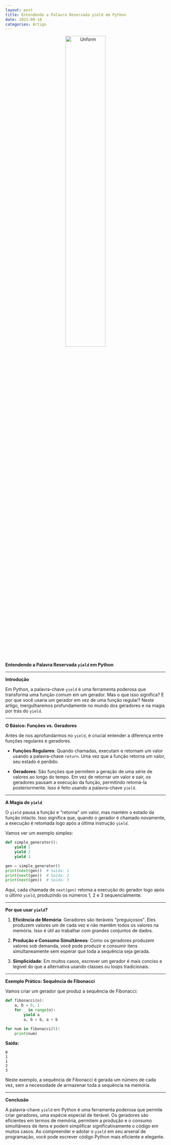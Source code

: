 ```yaml
---
layout: post
title: Entendendo a Palavra Reservada yield em Python
date: 2023-09-18
categories: Artigo
---
```


<p align="center">
<img src="{{ site.baseurl }}/images/2023-09-17-Admirando-a-beleza-da-Natureza-do-cerrado.png" height="50%" width="50%" alt="Unform" />
</p>

**Entendendo a Palavra Reservada `yield` em Python**

---

**Introdução**

Em Python, a palavra-chave `yield` é uma ferramenta poderosa que transforma uma função comum em um gerador. Mas o que isso significa? E por que você usaria um gerador em vez de uma função regular? Neste artigo, mergulharemos profundamente no mundo dos geradores e na magia por trás do `yield`.

---

**O Básico: Funções vs. Geradores**

Antes de nos aprofundarmos no `yield`, é crucial entender a diferença entre funções regulares e geradores.

- **Funções Regulares**: Quando chamadas, executam e retornam um valor usando a palavra-chave `return`. Uma vez que a função retorna um valor, seu estado é perdido.

- **Geradores**: São funções que permitem a geração de uma série de valores ao longo do tempo. Em vez de retornar um valor e sair, os geradores pausam a execução da função, permitindo retomá-la posteriormente. Isso é feito usando a palavra-chave `yield`.

---

**A Magia do `yield`**

O `yield` pausa a função e "retorna" um valor, mas mantém o estado da função intacto. Isso significa que, quando o gerador é chamado novamente, a execução é retomada logo após a última instrução `yield`.

Vamos ver um exemplo simples:

```python
def simple_generator():
    yield 1
    yield 2
    yield 3

gen = simple_generator()
print(next(gen))  # Saída: 1
print(next(gen))  # Saída: 2
print(next(gen))  # Saída: 3
```

Aqui, cada chamada de `next(gen)` retoma a execução do gerador logo após o último `yield`, produzindo os números 1, 2 e 3 sequencialmente.

---

**Por que usar `yield`?**

1. **Eficiência de Memória**: Geradores são iteráveis "preguiçosos". Eles produzem valores um de cada vez e não mantêm todos os valores na memória. Isso é útil ao trabalhar com grandes conjuntos de dados.

2. **Produção e Consumo Simultâneos**: Como os geradores produzem valores sob demanda, você pode produzir e consumir itens simultaneamente sem esperar que toda a sequência seja gerada.

3. **Simplicidade**: Em muitos casos, escrever um gerador é mais conciso e legível do que a alternativa usando classes ou loops tradicionais.

---

**Exemplo Prático: Sequência de Fibonacci**

Vamos criar um gerador que produz a sequência de Fibonacci:

```python
def fibonacci(n):
    a, b = 0, 1
    for _ in range(n):
        yield a
        a, b = b, a + b

for num in fibonacci(5):
    print(num)
```

**Saída:**

```
0
1
1
2
3
```

Neste exemplo, a sequência de Fibonacci é gerada um número de cada vez, sem a necessidade de armazenar toda a sequência na memória.

---

**Conclusão**

A palavra-chave `yield` em Python é uma ferramenta poderosa que permite criar geradores, uma espécie especial de iterável. Os geradores são eficientes em termos de memória, permitem a produção e o consumo simultâneos de itens e podem simplificar significativamente o código em muitos casos. Ao compreender e adotar o `yield` em seu arsenal de programação, você pode escrever código Python mais eficiente e elegante.